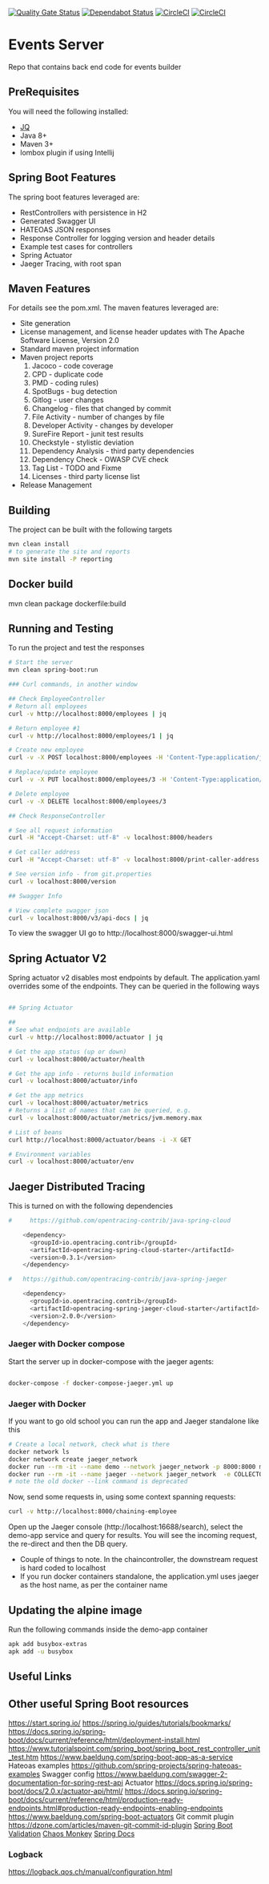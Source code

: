 [![Quality Gate Status](https://sonarcloud.io/api/project_badges/measure?project=fergusmacd_events-server&metric=alert_status)](https://sonarcloud.io/dashboard?id=fergusmacd_events-server)
[![Dependabot Status](https://api.dependabot.com/badges/status?host=github&repo=fergusmacd/events-server)](https://dependabot.com) [![CircleCI](https://circleci.com/gh/fergusmacd/events-server/tree/master.svg?style=svg)](https://circleci.com/gh/fergusmacd/events-server/tree/master)
[![CircleCI](https://circleci.com/gh/fergusmacd/events-server.svg?style=svg)](https://circleci.com/gh/fergusmacd/events-server)
# Events Server
Repo that contains back end code for events builder


## PreRequisites
You will need the following installed:
* <a href="https://stedolan.github.io/jq/">JQ</a>
* Java 8+
* Maven 3+
* lombox plugin if using Intellij

## Spring Boot Features
The spring boot features leveraged are:
* RestControllers with persistence in H2
* Generated Swagger UI
* HATEOAS JSON responses
* Response Controller for logging version and header details
* Example test cases for controllers
* Spring Actuator
* Jaeger Tracing, with root span

## Maven Features
For details see the pom.xml. The maven features leveraged are:
* Site generation
* License management, and license header updates with The Apache Software License, Version 2.0
* Standard maven project information
* Maven project reports
    1. Jacoco - code coverage
    2. CPD - duplicate code
    3. PMD - coding rules)
    4. SpotBugs - bug detection
    5. Gitlog - user changes
    6. Changelog - files that changed by commit
    7. File Activity - number of changes by file
    8. Developer Activity - changes by developer
    9. SureFire Report - junit test results
    10. Checkstyle - stylistic deviation
    11. Dependency Analysis - third party dependencies
    12. Dependency Check - OWASP CVE check
    13. Tag List - TODO and Fixme
    14. Licenses - third party license list
* Release Management

## Building
The project can be built with the following targets
```bash
mvn clean install
# to generate the site and reports
mvn site install -P reporting
```

## Docker build
mvn clean package dockerfile:build

## Running and Testing
To run the project and test the responses
```bash
# Start the server
mvn clean spring-boot:run

### Curl commands, in another window

## Check EmployeeController
# Return all employees
curl -v http://localhost:8000/employees | jq

# Return employee #1
curl -v http://localhost:8000/employees/1 | jq

# Create new employee
curl -v -X POST localhost:8000/employees -H 'Content-Type:application/json' -d '{"name": "Samwise Gamgee", "role": "ring bearer"}'

# Replace/update employee
curl -v -X PUT localhost:8000/employees/3 -H 'Content-Type:application/json' -d '{"name": "Samwise Gamgee", "role": "ring bear"}'

# Delete employee
curl -v -X DELETE localhost:8000/employees/3

## Check ResponseController

# See all request information
curl -H "Accept-Charset: utf-8" -v localhost:8000/headers

# Get caller address
curl -H "Accept-Charset: utf-8" -v localhost:8000/print-caller-address

# See version info - from git.properties
curl -v localhost:8000/version

## Swagger Info

# View complete swagger json
curl -v localhost:8000/v3/api-docs | jq
```

To view the swagger UI go to http://localhost:8000/swagger-ui.html

## Spring Actuator V2
Spring actuator v2 disables most endpoints by default. The application.yaml overrides some
of the endpoints. They can be queried in the following ways
```bash

## Spring Actuator

##
# See what endpoints are available
curl -v http://localhost:8000/actuator | jq

# Get the app status (up or down)
curl -v localhost:8000/actuator/health

# Get the app info - returns build information
curl -v localhost:8000/actuator/info

# Get the app metrics
curl -v localhost:8000/actuator/metrics
# Returns a list of names that can be queried, e.g.
curl -v localhost:8000/actuator/metrics/jvm.memory.max

# List of beans
curl http://localhost:8000/actuator/beans -i -X GET

# Environment variables
curl -v localhost:8000/actuator/env

```

## Jaeger Distributed Tracing
This is turned on with the following dependencies
```bash
#     https://github.com/opentracing-contrib/java-spring-cloud

    <dependency>
      <groupId>io.opentracing.contrib</groupId>
      <artifactId>opentracing-spring-cloud-starter</artifactId>
      <version>0.3.1</version>
    </dependency>

#   https://github.com/opentracing-contrib/java-spring-jaeger

    <dependency>
      <groupId>io.opentracing.contrib</groupId>
      <artifactId>opentracing-spring-jaeger-cloud-starter</artifactId>
      <version>2.0.0</version>
    </dependency>
```
### Jaeger with Docker compose
Start the server up in docker-compose with the jaeger agents:
```bash

docker-compose -f docker-compose-jaeger.yml up
```

### Jaeger with Docker
If you want to go old school you can run the app and Jaeger standalone like this
 ```bash
# Create a local network, check what is there
docker network ls
docker network create jaeger_network
docker run --rm -it --name demo --network jaeger_network -p 8000:8000 mononoke/demo-app:latest
docker run --rm -it --name jaeger --network jaeger_network  -e COLLECTOR_ZIPKIN_HTTP_PORT=9411   -p 5775:5775/udp   -p 6831:6831/udp   -p 6832:6832/udp   -p 5778:5778   -p 16686:16686   -p 14268:14268   -p 9411:9411   jaegertracing/all-in-one:1.8
# note the old docker --link command is deprecated
```

Now, send some requests in, using some context spanning requests:
```bash
curl -v http://localhost:8000/chaining-employee
```

Open up the Jaeger console (http://localhost:16688/search), select the demo-app service and query for results. You will see
the incoming request, the re-direct and then the DB query.

* Couple of things to note. In the chaincontroller, the downstream request is hard coded to localhost
* If you run docker containers standalone, the application.yml uses jaeger as the host name, as per the container name


## Updating the alpine image
Run the following commands inside the demo-app container
```bash
apk add busybox-extras
apk add -u busybox
```

## Useful Links

## Other useful Spring Boot resources
https://start.spring.io/
https://spring.io/guides/tutorials/bookmarks/
https://docs.spring.io/spring-boot/docs/current/reference/html/deployment-install.html
https://www.tutorialspoint.com/spring_boot/spring_boot_rest_controller_unit_test.htm
https://www.baeldung.com/spring-boot-app-as-a-service
Hateoas examples
https://github.com/spring-projects/spring-hateoas-examples
Swagger config
https://www.baeldung.com/swagger-2-documentation-for-spring-rest-api
Actuator
https://docs.spring.io/spring-boot/docs/2.0.x/actuator-api/html/
https://docs.spring.io/spring-boot/docs/current/reference/html/production-ready-endpoints.html#production-ready-endpoints-enabling-endpoints
https://www.baeldung.com/spring-boot-actuators
Git commit plugin
https://dzone.com/articles/maven-git-commit-id-plugin
[Spring Boot Validation](https://www.baeldung.com/spring-boot-bean-validation)
[Chaos Monkey](https://www.baeldung.com/spring-boot-chaos-monkey)
[Spring Docs](https://springdoc.github.io/springdoc-openapi-demos/faq.html)


### Logback
https://logback.qos.ch/manual/configuration.html
